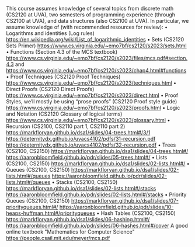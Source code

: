 This course assumes knowledge of several topics from discrete math (CS2120 at UVA), two semesters of programming experience (through CS2100 at UVA), and data structures (also CS2100 at UVA).
In particular, we assume knowledge of (with recommended resources for review):
•	Logarithms and identities (Log rules) https://en.wikipedia.org/wiki/List_of_logarithmic_identities
•	Sets (CS2120 Sets Primer) https://www.cs.virginia.edu/~emo7bf/cs2120/s2023/sets.html
•	Functions (Section 4.3 of the MCS textbook) https://www.cs.virginia.edu/~emo7bf/cs2120/s2023/files/mcs.pdf#section.4.3 and https://www.cs.virginia.edu/~emo7bf/cs2120/s2023/chap4.html#functions
•	Proof Techniques (CS2120 Proof Techniques) https://www.cs.virginia.edu/~emo7bf/cs2120/s2023/techniques.html
•	Direct Proofs (CS2120 Direct Proofs) https://www.cs.virginia.edu/~emo7bf/cs2120/s2023/direct.html
•	Proof Styles, we’ll mostly be using “prose proofs” (CS2120 Proof style guide) https://www.cs.virginia.edu/~emo7bf/cs2120/s2023/proofs.html
•	Logic and Notation (CS2120 Glossary of logical terms) https://www.cs.virginia.edu/~emo7bf/cs2120/s2023/glossary.html
•	Recursion (CS2100, CS2110 part 1, CS2110 part 2) https://markfloryan.github.io/dsa1/slides/04-trees.html#/3/1 https://deternitydx.github.io/uvacs4102/pdfs/31-recursion.pdf https://deternitydx.github.io/uvacs4102/pdfs/32-recursion.pdf
•	Trees (CS2100, CS2150) https://markfloryan.github.io/dsa1/slides/04-trees.html#/ https://aaronbloomfield.github.io/pdr/slides/05-trees.html#/
•	Lists (CS2100, CS2150) https://markfloryan.github.io/dsa1/slides/02-lists.html#/ 
•	Queues (CS2100, CS2150) https://markfloryan.github.io/dsa1/slides/02-lists.html#/queues https://aaronbloomfield.github.io/pdr/slides/02-lists.html#/queues
•	Stacks (CS2100, CS2150) https://markfloryan.github.io/dsa1/slides/02-lists.html#/stacks https://aaronbloomfield.github.io/pdr/slides/02-lists.html#/stacks
•	Priority Queues (CS2100, CS2150) https://markfloryan.github.io/dsa1/slides/07-priorityqueues.html#/ https://aaronbloomfield.github.io/pdr/slides/10-heaps-huffman.html#/priorityqueues
•	Hash Tables (CS2100, CS2150) https://markfloryan.github.io/dsa1/slides/06-hashing.html#/ https://aaronbloomfield.github.io/pdr/slides/06-hashes.html#/cover
A good online textbook "Mathematics for Computer Science" https://people.csail.mit.edu/meyer/mcs.pdf
